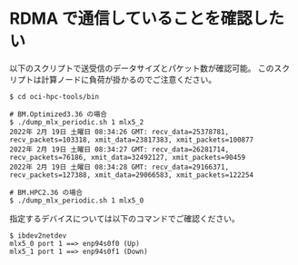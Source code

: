 # RDMA で通信していることを確認したい
以下のスクリプトで送受信のデータサイズとパケット数が確認可能。
このスクリプトは計算ノードに負荷が掛かるのでご注意ください。
```
$ cd oci-hpc-tools/bin

# BM.Optimized3.36 の場合
$ ./dump_mlx_periodic.sh 1 mlx5_2
2022年 2月 19日 土曜日 08:34:26 GMT: recv_data=25378781, recv_packets=103318, xmit_data=23817383, xmit_packets=100877
2022年 2月 19日 土曜日 08:34:27 GMT: recv_data=26281714, recv_packets=76186, xmit_data=32492127, xmit_packets=90459
2022年 2月 19日 土曜日 08:34:28 GMT: recv_data=29166371, recv_packets=127388, xmit_data=29066583, xmit_packets=122254

# BM.HPC2.36 の場合
$ ./dump_mlx_periodic.sh 1 mlx5_0
```

指定するデバイスについては以下のコマンドでご確認ください。
```
$ ibdev2netdev
mlx5_0 port 1 ==> enp94s0f0 (Up)
mlx5_1 port 1 ==> enp94s0f1 (Down)
```
